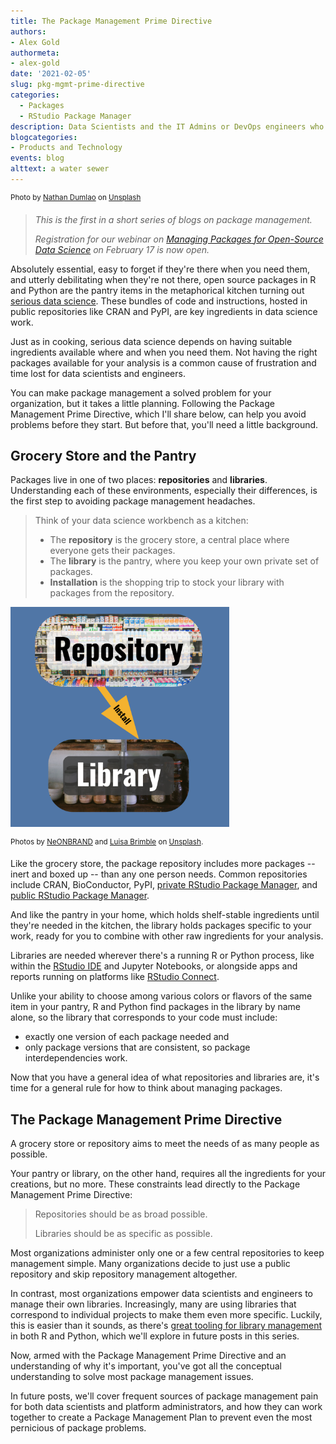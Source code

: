 ```yaml
---
title: The Package Management Prime Directive
authors: 
- Alex Gold
authormeta:
- alex-gold
date: '2021-02-05'
slug: pkg-mgmt-prime-directive
categories: 
  - Packages
  - RStudio Package Manager
description: Data Scientists and the IT Admins or DevOps engineers who support these platforms often face "package management" problems. Understanding and following the package management prime directive can drastically ease your organization's headaches.
blogcategories:
- Products and Technology
events: blog
alttext: a water sewer 
---
```



<sup>Photo by <a href="https://unsplash.com/@nate_dumlao?utm_source=unsplash&amp;utm_medium=referral&amp;utm_content=creditCopyText">Nathan Dumlao</a> on <a href="https://unsplash.com/?utm_source=unsplash&amp;utm_medium=referral&amp;utm_content=creditCopyText">Unsplash</a></span></sup>

> *This is the first in a short series of blogs on package management.*
>
> *Registration for our webinar on [Managing Packages for Open-Source Data Science](https://rstudio.com/registration/managing-packages-for-open-source-data-science/) on February 17 is now open.*

Absolutely essential, easy to forget if they're there when you need them, and utterly debilitating when they're not there, open source packages in R and Python are the pantry items in the metaphorical kitchen turning out [serious data science](https://blog.rstudio.com/2020/05/19/driving-real-lasting-value-with-serious-data-science/). These bundles of code and instructions, hosted in public repositories like CRAN and PyPI, are key ingredients in data science work.

Just as in cooking, serious data science depends on having suitable ingredients available where and when you need them. Not having the right packages available for your analysis is a common cause of frustration and time lost for data scientists and engineers.

You can make package management a solved problem for your organization, but it takes a little planning. Following the Package Management Prime Directive, which I'll share below, can help you avoid problems before they start. But before that, you'll need a little background.

## Grocery Store and the Pantry

Packages live in one of two places: **repositories** and **libraries**. Understanding each of these environments, especially their differences, is the first step to avoiding package management headaches.

> Think of your data science workbench as a kitchen:
>
> -   The **repository** is the grocery store, a central place where everyone gets their packages.
> -   The **library** is the pantry, where you keep your own private set of packages.
> -   **Installation** is the shopping trip to stock your library with packages from the repository.

<img src="zz_pkg-envs.png" alt="Illustration of package repository and library." width="350"/>

<sup>Photos by [NeONBRAND](https://unsplash.com/@neonbrand?utm_source=unsplash&utm_medium=referral&utm_content=creditCopyText) and [Luisa Brimble](https://unsplash.com/@luisabrimble?utm_source=unsplash&utm_medium=referral&utm_content=creditCopyText) on [Unsplash](https://unsplash.com/?utm_source=unsplash&utm_medium=referral&utm_content=creditCopyText).</sup>

Like the grocery store, the package repository includes more packages -- inert and boxed up -- than any one person needs. Common repositories include CRAN, BioConductor, PyPI, [private RStudio Package Manager](https://rstudio.com/products/package-manager/), and [public RStudio Package Manager](https://packagemanager.rstudio.com/client/#/).

And like the pantry in your home, which holds shelf-stable ingredients until they're needed in the kitchen, the library holds packages specific to your work, ready for you to combine with other raw ingredients for your analysis.

Libraries are needed wherever there's a running R or Python process, like within the [RStudio IDE](https://rstudio.com/products/rstudio/) and Jupyter Notebooks, or alongside apps and reports running on platforms like [RStudio Connect](https://rstudio.com/products/connect/).

Unlike your ability to choose among various colors or flavors of the same item in your pantry, R and Python find packages in the library by name alone, so the library that corresponds to your code must include:

-   exactly one version of each package needed and
-   only package versions that are consistent, so package interdependencies work.

Now that you have a general idea of what repositories and libraries are, it's time for a general rule for how to think about managing packages.

## The Package Management Prime Directive

A grocery store or repository aims to meet the needs of as many people as possible.

Your pantry or library, on the other hand, requires all the ingredients for your creations, but no more. These constraints lead directly to the Package Management Prime Directive:

> Repositories should be as broad possible.
>
> Libraries should be as specific as possible.

Most organizations administer only one or a few central repositories to keep management simple. Many organizations decide to just use a public repository and skip repository management altogether.

In contrast, most organizations empower data scientists and engineers to manage their own libraries. Increasingly, many are using libraries that correspond to individual projects to make them even more specific. Luckily, this is easier than it sounds, as there's [great tooling for library management](https://environments.rstudio.com) in both R and Python, which we'll explore in future posts in this series.

Now, armed with the Package Management Prime Directive and an understanding of why it's important, you've got all the conceptual understanding to solve most package management issues.

In future posts, we'll cover frequent sources of package management pain for both data scientists and platform administrators, and how they can work together to create a Package Management Plan to prevent even the most pernicious of package problems.
